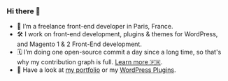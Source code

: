 ### Hi there 👋

- 🧐 I’m a freelance front-end developer in Paris, France.
- 🛠 I work on front-end development, plugins & themes for WordPress, and Magento 1 & 2 Front-End development.
- 🗓 I’m doing one open-source commit a day since a long time, so that's why my contribution graph is full. [Learn more 🇫🇷](https://medium.com/@Darklg/2500-jours-sur-github-ddaf94aea280).
- 🔗 Have a look at [my portfolio](https://www.kevin-rocher.fr/) or my [WordPress Plugins](https://github.com/WordPressUtilities).

